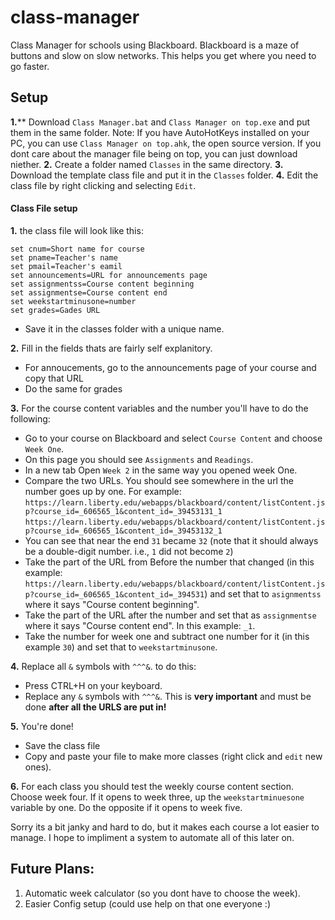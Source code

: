 # class-manager
Class Manager for schools using Blackboard. Blackboard is a maze of buttons and slow on slow networks. This helps you get where you need to go faster.

## Setup
**1.**** Download `Class Manager.bat` and `Class Manager on top.exe` and put them in the same folder.
   Note: If you have AutoHotKeys installed on your PC, you can use `Class Manager on top.ahk`, the open source version. If you dont care about the manager file being on top, you can just download niether.
**2.** Create a folder named `Classes` in the same directory.
**3.** Download the template class file and put it in the `Classes` folder.
**4.** Edit the class file by right clicking and selecting `Edit`.

#### Class File setup
**1.** the class file will look like this:
```set cname=full name for course
set cnum=Short name for course
set pname=Teacher's name
set pmail=Teacher's eamil
set announcements=URL for announcements page
set assignmentss=Course content beginning
set assignmentse=Course content end
set weekstartminusone=number
set grades=Gades URL
```
   - Save it in the classes folder with a unique name.
   
**2.** Fill in the fields thats are fairly self explanitory.
   - For annoucements, go to the announcements page of your course and copy that URL
   - Do the same for grades
   
**3.** For the course content variables and the number you'll have to do the following:
   - Go to your course on Blackboard and select `Course Content` and choose `Week One`.
   - On this page you should see `Assignments` and `Readings`.
   - In a new tab Open `Week 2` in the same way you opened week One.
   - Compare the two URLs. You should see somewhere in the url the number goes up by one. For example:
     `https://learn.liberty.edu/webapps/blackboard/content/listContent.jsp?course_id=_606565_1&content_id=_39453131_1`
     `https://learn.liberty.edu/webapps/blackboard/content/listContent.jsp?course_id=_606565_1&content_id=_39453132_1`
   - You can see that near the end `31` became `32` (note that it should always be a double-digit number. i.e., `1` did not become `2`)
   - Take the part of the URL from Before the number that changed (in this example: `https://learn.liberty.edu/webapps/blackboard/content/listContent.jsp?course_id=_606565_1&content_id=_394531`) and set that to `asignmentss` where it says "Course content beginning".
   - Take the part of the URL after the number and set that as `assignmentse` where it says "Course content end". In this example: `_1`.
   - Take the number for week one and subtract one number for it (in this example `30`) and set that to `weekstartminusone`.
   
**4.** Replace all `&` symbols with `^^^&`. to do this:
   - Press CTRL+H on your keyboard.
   - Replace any `&` symbols with `^^^&`. This is **very important** and must be done **after all the URLS are put in!**
   
**5.** You're done!
   - Save the class file
   - Copy and paste your file to make more classes (right click and `edit` new ones).
   
**6.** For each class you should test the weekly course content section. Choose week four. If it opens to week three, up the `weekstartminuesone` variable by one. Do the opposite if it opens to week five.

Sorry its a bit janky and hard to do, but it makes each course a lot easier to manage. I hope to impliment a system to automate all of this later on.

## Future Plans:

1. Automatic week calculator (so you dont have to choose the week).
2. Easier Config setup (could use help on that one everyone :)
